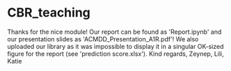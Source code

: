 # CBR_teaching
Thanks for the nice module! 
Our report can be found as 'Report.ipynb' and our presentation slides as 'ACMDD_Presentation_A1R.pdf'! We also uploaded our library as it was impossible to display it in a singular OK-sized figure for the report (see 'prediction score.xlsx'). 
Kind regards, 
Zeynep, Lili, Katie
